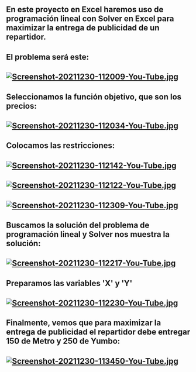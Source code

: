 ## En este proyecto en Excel haremos uso de programación lineal con Solver en Excel para maximizar la entrega de publicidad de un repartidor.
## El problema será este:
## [![Screenshot-20211230-112009-You-Tube.jpg](https://i.postimg.cc/sgfvmW2c/Screenshot-20211230-112009-You-Tube.jpg)](https://postimg.cc/QHP8xH19)

## Seleccionamos la función objetivo, que son los precios:
## [![Screenshot-20211230-112034-You-Tube.jpg](https://i.postimg.cc/tRrf7Qx4/Screenshot-20211230-112034-You-Tube.jpg)](https://postimg.cc/3Wv9bq1s)

## Colocamos las restricciones:
## [![Screenshot-20211230-112142-You-Tube.jpg](https://i.postimg.cc/W1SSY0wb/Screenshot-20211230-112142-You-Tube.jpg)](https://postimg.cc/K1knRkWd)
## [![Screenshot-20211230-112122-You-Tube.jpg](https://i.postimg.cc/h4HYV8pk/Screenshot-20211230-112122-You-Tube.jpg)](https://postimg.cc/Z0xjSNkH)
## [![Screenshot-20211230-112309-You-Tube.jpg](https://i.postimg.cc/D0tRZLMK/Screenshot-20211230-112309-You-Tube.jpg)](https://postimg.cc/K3D0pkb9)

## Buscamos la solución del problema de programación lineal y Solver nos muestra la solución:
## [![Screenshot-20211230-112217-You-Tube.jpg](https://i.postimg.cc/5tCYQVyd/Screenshot-20211230-112217-You-Tube.jpg)](https://postimg.cc/v1GHCC53)

## Preparamos las variables 'X' y 'Y'
## [![Screenshot-20211230-112230-You-Tube.jpg](https://i.postimg.cc/Sx0pNFBz/Screenshot-20211230-112230-You-Tube.jpg)](https://postimg.cc/gnK7N5kY)

## Finalmente, vemos que para maximizar la entrega de publicidad el repartidor debe entregar 150 de Metro y 250 de Yumbo:
## [![Screenshot-20211230-113450-You-Tube.jpg](https://i.postimg.cc/c1gxsmv2/Screenshot-20211230-113450-You-Tube.jpg)](https://postimg.cc/pyvbCKYJ)

